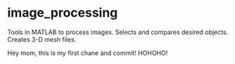 # image_processing
Tools in MATLAB to process images.  Selects and compares desired objects. Creates 3-D mesh files.

Hey mom, this is my first chane and commit! HOHOHO!

